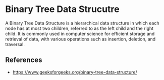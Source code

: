 # Binary Tree Data Strucutre

A Binary Tree Data Structure is a hierarchical data structure in which each node has at most two children, referred to as the left child and the right child. It is commonly used in computer science for efficient storage and retrieval of data, with various operations such as insertion, deletion, and traversal.

## References

- https://www.geeksforgeeks.org/binary-tree-data-structure/
